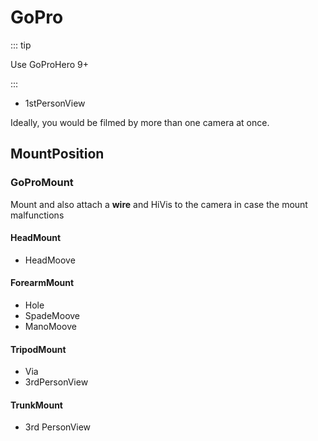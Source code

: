 # GoPro

::: tip

Use GoProHero 9+

:::

- 1stPersonView

Ideally, you would be filmed by more than one camera at once.

## MountPosition

### GoProMount

Mount and also attach a **wire** and HiVis to the camera in case the mount malfunctions

#### HeadMount

- HeadMoove

#### ForearmMount

- Hole
- SpadeMoove
- ManoMoove

#### TripodMount

- Via
- 3rdPersonView

#### TrunkMount

- 3rd PersonView
